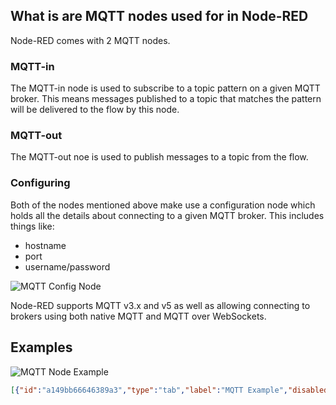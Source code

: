 ## What is are MQTT nodes used for in Node-RED

Node-RED comes with 2 MQTT nodes. 

### MQTT-in

The MQTT-in node is used to subscribe to a topic pattern on a given MQTT broker. This means messages published to a topic that matches the pattern will be delivered to the flow by this node.

### MQTT-out

The MQTT-out noe is used to publish messages to a topic from the flow.

### Configuring

Both of the nodes mentioned above make use a configuration node which holds all the details about connecting to a given MQTT broker. This includes things like:

 - hostname
 - port
 - username/password

 ![MQTT Config Node](./images/mqtt-config.png)

 Node-RED supports MQTT v3.x and v5 as well as allowing connecting to
 brokers using both native MQTT and MQTT over WebSockets.

## Examples

![MQTT Node Example](./images/mqtt-example.png)

```json
[{"id":"a149bb66646389a3","type":"tab","label":"MQTT Example","disabled":false,"info":"","env":[]},{"id":"bb79f2f114f79b39","type":"mqtt in","z":"a149bb66646389a3","name":"","topic":"ff/#","qos":"0","datatype":"auto-detect","broker":"037ca6b6ca0d7699","nl":false,"rap":true,"rh":0,"inputs":0,"x":210,"y":160,"wires":[["75dbd3c2f8e97550"]]},{"id":"cbc885829f5cf0dc","type":"mqtt out","z":"a149bb66646389a3","name":"","topic":"ff/test","qos":"","retain":"","respTopic":"","contentType":"","userProps":"","correl":"","expiry":"","broker":"037ca6b6ca0d7699","x":490,"y":100,"wires":[]},{"id":"f2641dab58edbc70","type":"inject","z":"a149bb66646389a3","name":"","props":[{"p":"payload"},{"p":"topic","vt":"str"}],"repeat":"","crontab":"","once":false,"onceDelay":0.1,"topic":"","payload":"","payloadType":"date","x":200,"y":100,"wires":[["cbc885829f5cf0dc"]]},{"id":"75dbd3c2f8e97550","type":"debug","z":"a149bb66646389a3","name":"debug 3","active":true,"tosidebar":true,"console":false,"tostatus":false,"complete":"true","targetType":"full","statusVal":"","statusType":"auto","x":500,"y":160,"wires":[]},{"id":"037ca6b6ca0d7699","type":"mqtt-broker","name":"","broker":"test.mosquitto.org","port":"1883","clientid":"","autoConnect":true,"usetls":false,"protocolVersion":"4","keepalive":"60","cleansession":true,"birthTopic":"","birthQos":"0","birthPayload":"","birthMsg":{},"closeTopic":"","closeQos":"0","closePayload":"","closeMsg":{},"willTopic":"","willQos":"0","willPayload":"","willMsg":{},"userProps":"","sessionExpiry":""}]
```